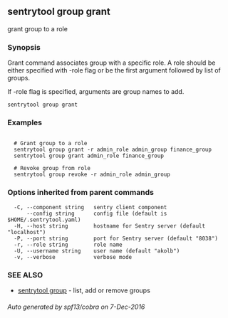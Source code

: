 ## sentrytool group grant

grant group to a role

### Synopsis


Grant command associates group with a specific role.
A role should be either specified with -role flag or be the first argument
followed by list of groups.

If -role flag is specified, arguments are group names to add.

```
sentrytool group grant
```

### Examples

```

  # Grant group to a role
  sentrytool group grant -r admin_role admin_group finance_group
  sentrytool group grant admin_role finance_group

  # Revoke group from role
  sentrytool group revoke -r admin_role admin_group
```

### Options inherited from parent commands

```
  -C, --component string   sentry client component
      --config string      config file (default is $HOME/.sentrytool.yaml)
  -H, --host string        hostname for Sentry server (default "localhost")
  -P, --port string        port for Sentry server (default "8038")
  -r, --role string        role name
  -U, --username string    user name (default "akolb")
  -v, --verbose            verbose mode
```

### SEE ALSO
* [sentrytool group](sentrytool_group.md)	 - list, add or remove groups

###### Auto generated by spf13/cobra on 7-Dec-2016
